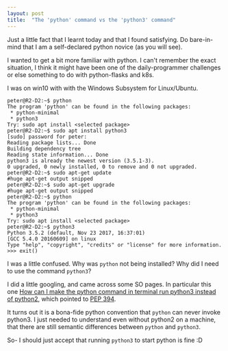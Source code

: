 ```yaml
---
layout: post
title:  "The 'python' command vs the 'python3' command"
---
```


Just a little fact that I learnt today and that I found satisfying. Do bare-in-mind that I am a self-declared python novice (as you will see).

I wanted to get a bit more familiar with python. I can't remember the exact situation, I think it might have been one of the daily-programmer challenges or else something to do with python-flasks and k8s.

I was on win10 with with the Windows Subsystem for Linux/Ubuntu.
```
peter@R2-D2:~$ python
The program 'python' can be found in the following packages:
 * python-minimal
 * python3
Try: sudo apt install <selected package>
peter@R2-D2:~$ sudo apt install python3
[sudo] password for peter:
Reading package lists... Done
Building dependency tree
Reading state information... Done
python3 is already the newest version (3.5.1-3).
0 upgraded, 0 newly installed, 0 to remove and 0 not upgraded.
peter@R2-D2:~$ sudo apt-get update
#huge apt-get output snipped
peter@R2-D2:~$ sudo apt-get upgrade
#huge apt-get output snipped
peter@R2-D2:~$ python
The program 'python' can be found in the following packages:
 * python-minimal
 * python3
Try: sudo apt install <selected package>
peter@R2-D2:~$ python3
Python 3.5.2 (default, Nov 23 2017, 16:37:01)
[GCC 5.4.0 20160609] on linux
Type "help", "copyright", "credits" or "license" for more information.
>>> exit()
```

I was a little confused. Why was `python` not being installed? Why did I need to use the command `python3`?

I did a little googling, and came across some SO pages. In particular this one [How can I make the python command in terminal run python3 instead of python2](https://stackoverflow.com/questions/23048756/how-can-i-make-the-python-command-in-terminal-run-python3-instead-of-python2), which pointed to [PEP 394](https://www.python.org/dev/peps/pep-0394/).

It turns out it is a bona-fide python convention that `python` can never invoke python3. I just needed to understand even without python2 on a machine, that there are still semantic differences between `python` and `python3`.

So- I should just accept that running `python3` to start python is fine :D
